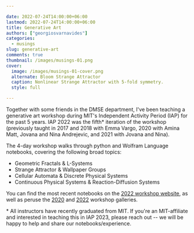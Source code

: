 ```yaml
---

date: 2022-07-24T14:00:00+06:00
lastmod: 2022-07-24T14:00:00+06:00
title: Generative Art
authors: ["georgiosvarnavides"]
categories:
  - musings
slug: generative-art
comments: true
thumbnail: /images/musings-01.png
cover:
  image: /images/musings-01-cover.png
  alternate: Bloom Strange Attractor
  caption: Nonlinear Strange Attractor with 5-fold symmetry.
  style: full

---
```


Together with some friends in the DMSE department, I've been teaching a generative art workshop during MIT's Independent Activity Period (IAP) for the past 5 years.
IAP 2022 was the fifth\* iteration of the workshop (previously taught in 2017 and 2018 with Emma Vargo, 2020 with Amina Matt, Jovana and Nina Andrejevic, and 2021 with Jovana and Nina).

The 4-day workshop walks through python and Wolfram Language notebooks, covering the following broad topics:  
- Geometric Fractals \& L-Systems
- Strange Attractor \& Wallpaper Groups
- Cellular Automata \& Discrete Physical Systems
- Continuous Physical Systems \& Reaction-Diffusion Systems

You can find the most recent notebooks on the [2022 workshop website](https://gvarnavides.com/generative-art-workshop-website/), as well as peruse the [2020](https://github.com/gvarnavi/generative-art-iap/tree/IAP-2020/Gallery)  and [2022](https://gvarnavides.com/generative-art-workshop-website/showcase) workshop galleries.

\* All instructors have recently graduated from MIT. If you're an MIT-affiliate and interested in teaching this in IAP 2023, please reach out -- we will be happy to help and share our notebooks/experience.
